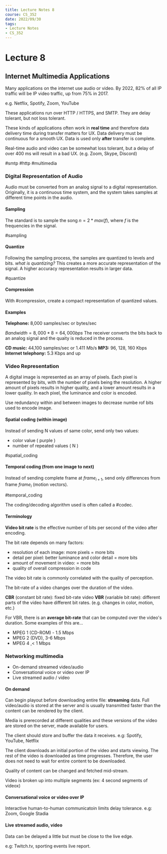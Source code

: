 ```yaml
---
title: Lecture Notes 8
course: CS_352
date: 2022/09/30
tags: 
- Lecture Notes
- CS_352
---
```


# Lecture 8
## Internet Multimedia Applications
Many applications on the internet use audio or video. By 2022, 82% of all IP traffic will be IP video traffic, up from 75% in 2017.

e.g. Netflix, Spotify, Zoom, YouTube

These applications run over HTTP / HTTPS, and SMTP. They are delay tolerant, but not loss tolerant.

These kinds of applications often work in **real time** and therefore data delivery time during transfer matters for UX. Data delivery must be continuous for a smooth UX. Data is used only **after** transfer is complete.

Real-time audio and video can be somewhat loss tolerant, but a delay of over 400 ms will result in a bad UX. (e.g. Zoom, Skype, Discord)

#smtp
#http
#multimedia

### Digital Representation of Audio
Audio must be converted from an analog signal to a digital representation. Originally, it is a continuous time system, and the system takes samples at different time points in the audio.

#### Sampling
The standard is to sample the song $n=2*max(f)$, where $f$ is the frequencies in the signal.

#sampling

#### Quantize
Following the sampling process, the samples are quantized to levels and bits. *what is quantizing?* This creates a more accurate representation of the signal. A higher accuracy representation results in larger data.

#quantize

#### Compression
With #compression, create a compact representation of quantized values.

#### Examples
**Telephone:** 8,000 samples/sec or bytes/sec

$Bandwidth=8,000*8=64,000bps$
The receiver converts the bits back to an analog signal and the quaity is reduced in the process.

**CD music:** 44,100 samples/sec or 1.411 Mb/s
**MP3:** 96, 128, 160 Kbps
**Internet telephony:** 5.3 Kbps and up

### Video Representation
A digital image is represented as an array of pixels. Each pixel is represented by bits, with the number of pixels being the resolution. A higher amount of pixels results in higher quality, and a lower amount results in a lower quality. In each pixel, the luminance and color is encoded.

Use redundancy within and between images to decrease numbe rof bits used to encode image.

#### Spatial coding (within image)
Instead of sending N values of same color, send only two values:
- color value ( purple )
- number of repeated values ( N )

#spatial_coding

#### Temporal coding (from one image to next)
Instead of sending complete frame at $frame_{i+1}$, send only differences from frame $frame_i$ (motion vectors).

#temporal_coding

The coding/decoding algorithm used is often called a #codec.

#### Terminology

**Video bit rate** is the effective number of bits per second of the video after encoding.

The bit rate depends on many factors:
- resolution of each image: more pixels = more bits
- detail per pixel: better luminance and color detail = more bits
- amount of movement in video:  = more bits
- quality of overall compression in code

The video bit rate is commonly correlated with the quality of perception.

The bit-rate of a video changes over the duration of the video.

**CBR** (constant bit rate): fixed bit-rate video
**VBR** (variable bit rate): different parts of the video have different bit rates. (e.g. changes in color, motion, etc.)

For VBR, there is an **average bit-rate** that can be computed over the video's duration. Some examples of this are...
- MPEG 1 (CD-ROM) - 1.5 Mbps
- MPEG 2 (DVD), 3-6 Mbps
- MPEG 4 ,< 1 Mbps

### Networking multimedia
- On-demand streamed video/audio
- Conversational voice or video over IP
- Live streamed audio / video

#### On demand
Can begin playout before downloading entire file: **streaming** data. Full video/audio is stored at the server and is usually transmitted faster than the content can be rendered by the client. 

Media is prerecorded at different qualities and these versions of the video are stored on the server, made available for users.

The client should store and buffer the data it receives.
e.g: Spotify, YouTube, Netflix

The client downloads an initial portion of the video and starts viewing. The rest of the video is downloaded as time progresses. Therefore, the user does not need to wait for entire content to be downloaded.

Quality of content can be changed and fetched mid-stream.

Video is broken up into multiple segments (ex: 4 second segments of videox)

#### Conversational voice or video over IP
Interactive human-to-human communicatoin limits delay tolerance.
e.g: Zoom, Google Stadia

#### Live streamed audio, video
Data can be delayed a little but must be close to the live edge.

e.g: Twitch.tv, sporting events live report.